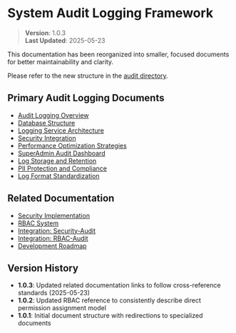 
# System Audit Logging Framework

> **Version**: 1.0.3  
> **Last Updated**: 2025-05-23

This documentation has been reorganized into smaller, focused documents for better maintainability and clarity.

Please refer to the new structure in the [audit directory](audit/README.md).

## Primary Audit Logging Documents

- [Audit Logging Overview](audit/OVERVIEW.md)
- [Database Structure](audit/DATABASE_STRUCTURE.md)
- [Logging Service Architecture](audit/LOGGING_SERVICE.md)
- [Security Integration](audit/SECURITY_INTEGRATION.md)
- [Performance Optimization Strategies](audit/PERFORMANCE_STRATEGIES.md)
- [SuperAdmin Audit Dashboard](audit/DASHBOARD.md)
- [Log Storage and Retention](audit/STORAGE_RETENTION.md)
- [PII Protection and Compliance](audit/PII_PROTECTION.md)
- [Log Format Standardization](audit/LOG_FORMAT_STANDARDIZATION.md)

## Related Documentation

- [Security Implementation](security/README.md)
- [RBAC System](rbac/README.md)
- [Integration: Security-Audit](integration/SECURITY_AUDIT_INTEGRATION.md)
- [Integration: RBAC-Audit](integration/RBAC_AUDIT_INTEGRATION.md)
- [Development Roadmap](DEVELOPMENT_ROADMAP.md)

## Version History

- **1.0.3**: Updated related documentation links to follow cross-reference standards (2025-05-23)
- **1.0.2**: Updated RBAC reference to consistently describe direct permission assignment model
- **1.0.1**: Initial document structure with redirections to specialized documents
